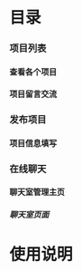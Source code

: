 # 目录

### 项目列表
#### 查看各个项目
#### 项目留言交流

### 发布项目
#### 项目信息填写

### 在线聊天
#### 聊天室管理主页
##### 聊天室页面

# 使用说明

